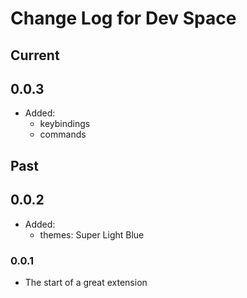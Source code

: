 # Change Log for Dev Space

## Current
## 0.0.3
- Added:
    - keybindings
    - commands

## Past
## 0.0.2
- Added:
    - themes: Super Light Blue

### 0.0.1
- The start of a great extension